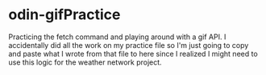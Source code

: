 # odin-gifPractice
Practicing the fetch command and playing around with a gif API. I accidentally did all the work on my practice file so I'm just going to copy and paste what I wrote from that file to here since I realized I might need to use this logic for the weather network project. 
